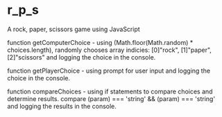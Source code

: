 # r_p_s

A rock, paper, scissors game using JavaScript



function getComputerChoice - using (Math.floor(Math.random) * choices.length), randomly chooses array indicies: [0]"rock", [1]"paper", [2]"scissors" and logging the choice in the console.

function getPlayerChoice - using prompt for user input and logging the choice in the console.

function compareChoices - using if statements to compare choices and determine results.
compare (param) === 'string' && (param) === 'string' and logging the results in the console.

